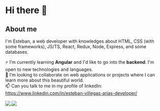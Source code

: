 # Hi there 👋

## About me

I'm Esteban, a web developer with knowledges about HTML, CSS (with some frameworks), JS/TS, React, Redux, Node, Express, and some databases. 


⚡ I’m currently learning **Angular** and I'd like to go into the **backend**. I'm open to new technologies and languages.  
👯 I’m looking to collaborate on web applications or projects where I can learn more about this beautiful world.  
📫 Can you talk to me in my profile of linkedIn:   https://www.linkedin.com/in/esteban-villegas-arias-developer/ 

<a href="https://github.com/anuraghazra/github-readme-stats">
  <img align="center" src="https://github-readme-stats.vercel.app/api?username=jeva2002&theme=synthwave" />
</a>
<a href="https://github.com/anuraghazra/github-readme-stats">
  <img align="center" src="https://github-readme-stats.vercel.app/api/top-langs/?username=jeva2002&theme=synthwave" />
</a>
